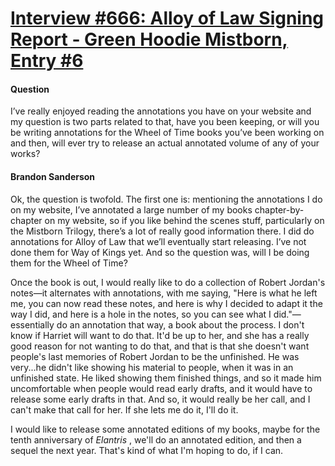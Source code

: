# [Interview #666: Alloy of Law Signing Report - Green Hoodie Mistborn, Entry #6](https://www.theoryland.com/intvmain.php?i=666#6)

#### Question

I’ve really enjoyed reading the annotations you have on your website and my question is two parts related to that, have you been keeping, or will you be writing annotations for the Wheel of Time books you’ve been working on and then, will ever try to release an actual annotated volume of any of your works?

#### Brandon Sanderson

Ok, the question is twofold. The first one is: mentioning the annotations I do on my website, I’ve annotated a large number of my books chapter-by-chapter on my website, so if you like behind the scenes stuff, particularly on the Mistborn Trilogy, there’s a lot of really good information there. I did do annotations for Alloy of Law that we’ll eventually start releasing. I’ve not done them for Way of Kings yet. And so the question was, will I be doing them for the Wheel of Time?

Once the book is out, I would really like to do a collection of Robert Jordan's notes—it alternates with annotations, with me saying, "Here is what he left me, you can now read these notes, and here is why I decided to adapt it the way I did, and here is a hole in the notes, so you can see what I did."—essentially do an annotation that way, a book about the process. I don't know if Harriet will want to do that. It'd be up to her, and she has a really good reason for not wanting to do that, and that is that she doesn't want people's last memories of Robert Jordan to be the unfinished. He was very...he didn't like showing his material to people, when it was in an unfinished state. He liked showing them finished things, and so it made him uncomfortable when people would read early drafts, and it would have to release some early drafts in that. And so, it would really be her call, and I can't make that call for her. If she lets me do it, I'll do it.

I would like to release some annotated editions of my books, maybe for the tenth anniversary of
*Elantris*
, we'll do an annotated edition, and then a sequel the next year. That's kind of what I'm hoping to do, if I can.

